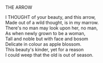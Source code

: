 THE ARROW  
  
I THOUGHT of your beauty, and this arrow,  
Made out of a wild thought, is in my marrow.  
There's no man may look upon her, no man,  
As when newly grown to be a woman,  
Tall and noble but with face and bosom  
Delicate in colour as apple blossom.  
This beauty's kinder, yet for a reason  
I could weep that the old is out of season.  

